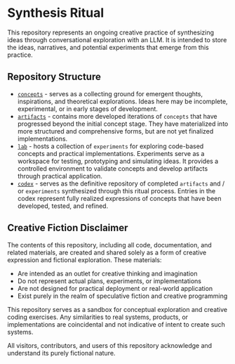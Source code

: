 # Synthesis Ritual

This repository represents an ongoing creative practice of synthesizing ideas through conversational exploration with an LLM. It is intended to store the ideas, narratives, and potential experiments that emerge from this practice.

## Repository Structure

- [`concepts`](./concepts/readme.md) - serves as a collecting ground for emergent thoughts, inspirations, and theoretical explorations. Ideas here may be incomplete, experimental, or in early stages of development.
- [`artifacts`](./artifacts/readme.md) - contains more developed iterations of `concepts` that have progressed beyond the initial concept stage. They have materialized into more structured and comprehensive forms, but are not yet finalized implementations.
- [`lab`](./lab/readme.md) - hosts a collection of `experiments` for exploring code-based concepts and practical implementations. Experiments serve as a workspace for testing, prototyping and simulating ideas. It provides a controlled environment to validate concepts and develop artifacts through practical application.
- [`codex`](./codex/readme.md) - serves as the definitive repository of completed `artifacts` and / or `experiments` synthesized through this ritual process. Entries in the codex represent fully realized expressions of concepts that have been developed, tested, and refined.

## Creative Fiction Disclaimer

The contents of this repository, including all code, documentation, and related materials, are created and shared solely as a form of creative expression and fictional exploration. These materials:

- Are intended as an outlet for creative thinking and imagination
- Do not represent actual plans, experiments, or implementations
- Are not designed for practical deployment or real-world application
- Exist purely in the realm of speculative fiction and creative programming

This repository serves as a sandbox for conceptual exploration and creative coding exercises. Any similarities to real systems, products, or implementations are coincidental and not indicative of intent to create such systems.

All visitors, contributors, and users of this repository acknowledge and understand its purely fictional nature.